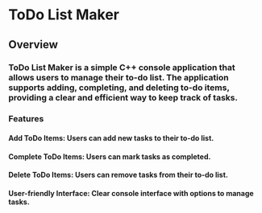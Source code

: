 # ToDo List Maker
## Overview

### ToDo List Maker is a simple C++ console application that allows users to manage their to-do list. The application supports adding, completing, and deleting to-do items, providing a clear and efficient way to keep track of tasks.
### Features

 #### Add ToDo Items: Users can add new tasks to their to-do list.
 #### Complete ToDo Items: Users can mark tasks as completed. 
 #### Delete ToDo Items: Users can remove tasks from their to-do list.
 #### User-friendly Interface: Clear console interface with options to manage tasks.
